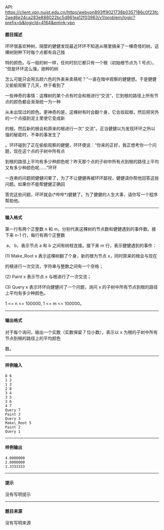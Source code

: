 API: https://client.vpn.nuist.edu.cn/https/webvpn893ff9021738b0357186c0f23fc2aed6e24ca283e886022bc5d861ea12f03963/v1/problem/logic?prefix=b&logicId=4164&enlink-vpn

#### 题目描述

环环很喜欢种树，隔壁的健健发现最近环环不知道从哪里搞来了一棵奇怪的树。这棵树刚种下时每个点都有自己独

特的颜色。与一般的树一样，任何时刻它都只有一个根（初始根节点为 1 号点）。 “但是环环这么强，她种的树

怎么可能只会用五颜六色的外表来卖萌呢？”一直在暗中观察的健健想。于是健健又偷偷观察了几天，终于看到了

一些神奇的事情：这棵树的某个点有时会和根进行“交流”，它到根的路径上所有节点的颜色都会渐渐统一为一种

从未出现过的颜色。更神奇的是，这棵树有时会翻个身，它会拔起根，然后把另外的一个点插到泥土里使它变成新

的根，然后新的根会和原来的根进行一次“ 交流”。正当健健以为发现环环之所以强的秘密时，不幸的事发生了

。环环碰到了正在偷偷观察的健健，环环便说：“你来的正好，我正想考你一个问题，现在这个点的子树中所有点

到根的路径上平均有多少种颜色呢？昨天那个点的子树中所有点到根的路径上平均又有多少种颜色呢......”环环

一连串的问题把健健问晕了，为了不让健健再被环环鄙视，健健请你帮他回答这些问题。如果你不能帮健健正确回

答完这些问题，环环就会(\*哔哔\*)健健了。为了健健的人生大事，请你写一个程序帮助他。

---

#### 输入格式

第一行有两个正整数 n 和 m，分别代表这棵树的节点数和健健遇到的事件数。接下来 n-1 行，每行有两个正整数

 a， b，表示节点 a 和 b 之间有树枝连接。接下来 m 行，表示健健遇到的事件：

(1) Make\_Root x 表示这棵树翻了个身，新的根为节点 x，同时原来的根会与现在

的根进行一次交流，字符串与整数之间有一个空格；

(2) Paint x 表示节点 x 与根进行了一次交流；

(3) Query x 表示环环向健健问了一个问题，询问 x 的子树中所有节点到根的路径上平均有多少种颜色。

1 <= n <= 100000, 1 <= m <= 100000。

---

#### 输出格式

对于每个询问，输出一个实数（实数保留 7 位小数），表示以 x 为根的子树中所有节点到根的路径上的平均颜色

数。

---

#### 样例输入
```
8 6
1 2
1 3
2 8
3 4
3 5
3 6
4 7
Query 7
Paint 3
Query 3
Make\_Root 5
Paint 2
Query 1
```

---

#### 样例输出
```
4.0000000
2.0000000
1.3333333
```

---

#### 提示

没有写明提示

---

#### 题目来源

没有写明来源
